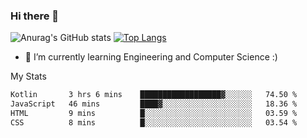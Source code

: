 ### Hi there 👋

![Anurag's GitHub stats](https://github-readme-stats.vercel.app/api?username=MatteoIorio11&show_icons=true&theme=dark) 
[![Top Langs](https://github-readme-stats.vercel.app/api/top-langs/?username=MatteoIorio11&theme=dark)](https://github.com/MatteoIorio11/github-readme-stats)

- 🌱 I’m currently learning Engineering and Computer Science :)

<!--
**MatteoIorio11/MatteoIorio11** is a ✨ _special_ ✨ repository because its `README.md` (this file) appears on your GitHub profile.

Here are some ideas to get you started:

- 🔭 I’m currently working on ...
- 🌱 I’m currently learning ...
- 👯 I’m looking to collaborate on ...
- 🤔 I’m looking for help with ...
- 💬 Ask me about ...
- 📫 How to reach me: ...
- 😄 Pronouns: ...
- ⚡ Fun fact: ...
-->
My Stats
<!--START_SECTION:waka-->

```txt
Kotlin       3 hrs 6 mins    ██████████████████▓░░░░░░   74.50 %
JavaScript   46 mins         ████▓░░░░░░░░░░░░░░░░░░░░   18.36 %
HTML         9 mins          █░░░░░░░░░░░░░░░░░░░░░░░░   03.59 %
CSS          8 mins          █░░░░░░░░░░░░░░░░░░░░░░░░   03.54 %
```

<!--END_SECTION:waka-->
